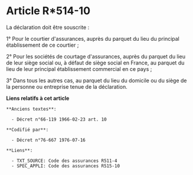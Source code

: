 # Article R*514-10

La déclaration doit être souscrite :

1° Pour le courtier d'assurances, auprès du parquet du lieu du principal établissement de ce courtier ;

2° Pour les sociétés de courtage d'assurances, auprès du parquet du lieu de leur siège social ou, à défaut de siège social en
France, au parquet du lieu de leur principal établissement commercial en ce pays ;

3° Dans tous les autres cas, au parquet du lieu du domicile ou du siège de la personne ou entreprise tenue de la déclaration.

**Liens relatifs à cet article**

	**Anciens textes**:

	  - Décret n°66-119 1966-02-23 art. 10

	**Codifié par**:

	  - Décret n°76-667 1976-07-16

	**Liens**:

	  - TXT_SOURCE: Code des assurances R511-4
	  - SPEC_APPLI: Code des assurances R515-10
